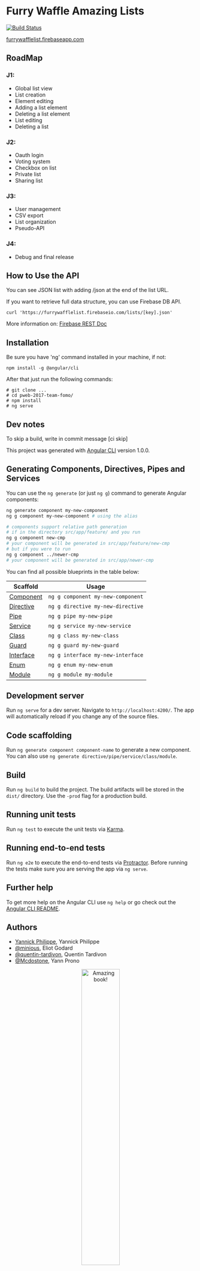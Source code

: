 # Furry Waffle Amazing Lists



[![Build Status](https://travis-ci.com/TELECOMNancy/pweb-2017-team-fomo.svg?token=3ynpP6sMf9HteH2PVfmd&branch=master)](https://travis-ci.com/TELECOMNancy/pweb-2017-team-fomo)


[furrywafflelist.firebaseapp.com](https://furrywafflelist.firebaseapp.com)

## RoadMap

### J1: 

* Global list view
* List creation
* Element editing
* Adding a list element
* Deleting a list element
* List editing
* Deleting a list

### J2: 

* Oauth login
* Voting system
* Checkbox on list
* Private list
* Sharing list

### J3: 

* User management
* CSV export
* List organization
* Pseudo-API

### J4:

* Debug and final release

## How to Use the API

You can see JSON list with adding /json at the end of the list URL.

If you want to retrieve full data structure, you can use Firebase DB API.

    curl 'https://furrywafflelist.firebaseio.com/lists/[key].json'

More information on: [Firebase REST Doc](https://firebase.google.com/docs/reference/rest/database/)

## Installation

Be sure you have 'ng' command installed in your machine,
if not: 

    npm install -g @angular/cli

After that just run the following commands:

    # git clone ...
    # cd pweb-2017-team-fomo/
    # npm install
    # ng serve


## Dev notes
To skip a build, write in commit message [ci skip]

This project was generated with [Angular CLI](https://github.com/angular/angular-cli) version 1.0.0.

## Generating Components, Directives, Pipes and Services

You can use the `ng generate` (or just `ng g`) command to generate Angular components:

```bash
ng generate component my-new-component
ng g component my-new-component # using the alias

# components support relative path generation
# if in the directory src/app/feature/ and you run
ng g component new-cmp
# your component will be generated in src/app/feature/new-cmp
# but if you were to run
ng g component ../newer-cmp
# your component will be generated in src/app/newer-cmp
```
You can find all possible blueprints in the table below:

Scaffold  | Usage
---       | ---
[Component](https://github.com/angular/angular-cli/wiki/generate-component) | `ng g component my-new-component`
[Directive](https://github.com/angular/angular-cli/wiki/generate-directive) | `ng g directive my-new-directive`
[Pipe](https://github.com/angular/angular-cli/wiki/generate-pipe)           | `ng g pipe my-new-pipe`
[Service](https://github.com/angular/angular-cli/wiki/generate-service)     | `ng g service my-new-service`
[Class](https://github.com/angular/angular-cli/wiki/generate-class)         | `ng g class my-new-class`
[Guard](https://github.com/angular/angular-cli/wiki/generate-guard)         | `ng g guard my-new-guard`
[Interface](https://github.com/angular/angular-cli/wiki/generate-interface) | `ng g interface my-new-interface`
[Enum](https://github.com/angular/angular-cli/wiki/generate-enum)           | `ng g enum my-new-enum`
[Module](https://github.com/angular/angular-cli/wiki/generate-module)       | `ng g module my-module`

## Development server

Run `ng serve` for a dev server. Navigate to `http://localhost:4200/`. The app will automatically reload if you change any of the source files.

## Code scaffolding

Run `ng generate component component-name` to generate a new component. You can also use `ng generate directive/pipe/service/class/module`.

## Build

Run `ng build` to build the project. The build artifacts will be stored in the `dist/` directory. Use the `-prod` flag for a production build.

## Running unit tests

Run `ng test` to execute the unit tests via [Karma](https://karma-runner.github.io).

## Running end-to-end tests

Run `ng e2e` to execute the end-to-end tests via [Protractor](http://www.protractortest.org/).
Before running the tests make sure you are serving the app via `ng serve`.

## Further help

To get more help on the Angular CLI use `ng help` or go check out the [Angular CLI README](https://github.com/angular/angular-cli/blob/master/README.md).



## Authors

 - [Yannick Philippe](https://github.com/YannickPhilippe), Yannick Philippe
 - [@minious](https://github.com/minious), Eliot Godard
 - [@quentin-tardivon](https://github.com/quentin-tardivon), Quentin Tardivon
 - [@Mcdostone](https://github.com/Mcdostone), Yann Prono

<p align="center">
	<img width="45%" src="https://raw.githubusercontent.com/thepracticaldev/orly-full-res/master/fomo-big.png" alt="Amazing book!"/>
</p>
 